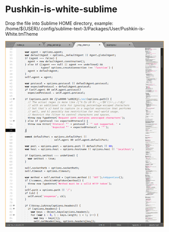 # Pushkin-is-white-sublime

Drop the file into Sublime HOME directory,
example: /home/${USER}/.config/sublime-text-3/Packages/User/Pushkin-is-White.tmTheme

![](theme-screenshot.png)
